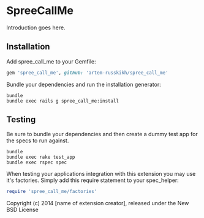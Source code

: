 SpreeCallMe
===========

Introduction goes here.

Installation
------------

Add spree_call_me to your Gemfile:

```ruby
gem 'spree_call_me', github: 'artem-russkikh/spree_call_me'
```

Bundle your dependencies and run the installation generator:

```shell
bundle
bundle exec rails g spree_call_me:install
```

Testing
-------

Be sure to bundle your dependencies and then create a dummy test app for the specs to run against.

```shell
bundle
bundle exec rake test_app
bundle exec rspec spec
```

When testing your applications integration with this extension you may use it's factories.
Simply add this require statement to your spec_helper:

```ruby
require 'spree_call_me/factories'
```

Copyright (c) 2014 [name of extension creator], released under the New BSD License
